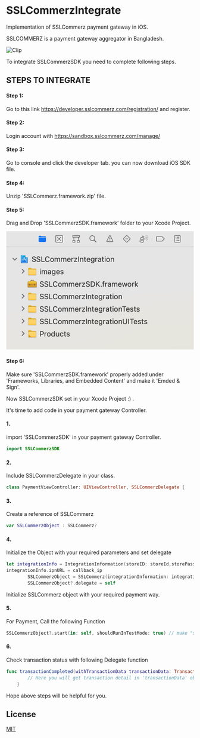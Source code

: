 # SSLCommerzIntegrate

Implementation of SSLCommerz payment gateway in iOS.

SSLCOMMERZ is a payment gateway aggregator in Bangladesh. 


![Clip](/images/clip.gif)


To integrate SSLCommerzSDK you need to complete following steps.

## STEPS TO INTEGRATE

#### Step 1:
Go to this link https://developer.sslcommerz.com/registration/ and register.

#### Step 2: 
Login account with https://sandbox.sslcommerz.com/manage/

#### Step 3:
Go to console and click the developer tab. you can now download iOS SDK file.

#### Step 4:
Unzip 'SSLCommerz.framework.zip' file.

#### Step 5:
Drag and Drop 'SSLCommerzSDK.framework' folder to your Xcode Project.

![Screenshot](/images/Screenshot.png)

#### Step 6:
Make sure 'SSLCommerzSDK.framework' properly added under 'Frameworks, Libraries, and Embedded Content' and make it 'Emded & Sign'.

Now SSLCommerzSDK set in your Xcode Project :) .

It's time to add code in your payment gateway Controller.

#### 1. 
import 'SSLCommerzSDK' in your payment gateway Controller.

```swift
import SSLCommerzSDK
```
#### 2.
Include SSLCommerzDelegate  in your class.

```swift
class PaymentViewController: UIViewController, SSLCommerzDelegate {
```

#### 3.
Create a reference of SSLCommerz 

```swift
var SSLCommerzObject : SSLCommerz?
```

#### 4.
Initialize the Object with your required parameters and set delegate

```swift
let integrationInfo = IntegrationInformation(storeID: storeId,storePassword: password,totalAmount: amount,currency: currency,transactionId: transactionId,productCategory: productCategory)
integrationInfo.ipnURL = callback_ip
        SSLCommerzObject = SSLCommerz(integrationInformation: integrationInfo,emiInformation: nil,customerInformation: nil,shipmentInformation: nil,productInformation: nil,additionalInformation: nil)
        SSLCommerzObject?.delegate = self
```

Initialize SSLCommerz object with your required payment way.

#### 5.
For Payment, Call the following Function

```swift
SSLCommerzObject?.start(in: self, shouldRunInTestMode: true) // make "shouldRunInTestMode" false for real action
```

#### 6.
Check transaction status with following Delegate function

```swift
func transactionCompleted(withTransactionData transactionData: TransactionDetails?) {
        // Here you will get transaction detail in 'transactionData' object
    }
```

Hope above steps will be helpful for you.

## License
[MIT](https://choosealicense.com/licenses/mit/)
